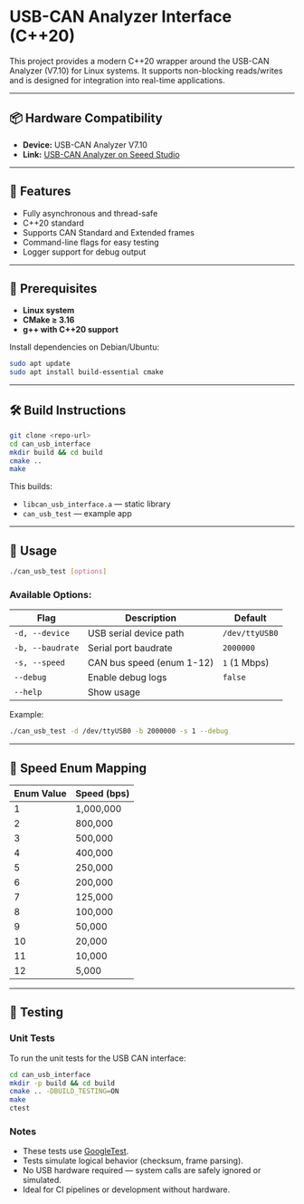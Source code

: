 # USB-CAN Analyzer Interface (C++20)

This project provides a modern C++20 wrapper around the USB-CAN Analyzer (V7.10) for Linux systems. It supports non-blocking reads/writes and is designed for integration into real-time applications.

---

## 📦 Hardware Compatibility

- **Device:** USB-CAN Analyzer V7.10
- **Link:** [USB-CAN Analyzer on Seeed Studio](https://www.seeedstudio.com/USB-CAN-Analyzer-p-2888.html)

---

## 🚀 Features

- Fully asynchronous and thread-safe
- C++20 standard
- Supports CAN Standard and Extended frames
- Command-line flags for easy testing
- Logger support for debug output

---

## 🔧 Prerequisites

- **Linux system**
- **CMake ≥ 3.16**
- **g++ with C++20 support**

Install dependencies on Debian/Ubuntu:
```bash
sudo apt update
sudo apt install build-essential cmake
```

---

## 🛠 Build Instructions

```bash
git clone <repo-url>
cd can_usb_interface
mkdir build && cd build
cmake ..
make
```

This builds:
- `libcan_usb_interface.a` — static library
- `can_usb_test` — example app

---

## 🧪 Usage

```bash
./can_usb_test [options]
```

### Available Options:

| Flag          | Description                        | Default           |
|---------------|------------------------------------|-------------------|
| `-d, --device`| USB serial device path             | `/dev/ttyUSB0`    |
| `-b, --baudrate` | Serial port baudrate           | `2000000`         |
| `-s, --speed` | CAN bus speed (enum 1-12)          | `1` (1 Mbps)      |
| `--debug`     | Enable debug logs                 | `false`           |
| `--help`      | Show usage                        |                   |

Example:
```bash
./can_usb_test -d /dev/ttyUSB0 -b 2000000 -s 1 --debug
```

---

## 🧰 Speed Enum Mapping

| Enum Value | Speed (bps) |
|------------|-------------|
| 1          | 1,000,000    |
| 2          | 800,000      |
| 3          | 500,000      |
| 4          | 400,000      |
| 5          | 250,000      |
| 6          | 200,000      |
| 7          | 125,000      |
| 8          | 100,000      |
| 9          | 50,000       |
| 10         | 20,000       |
| 11         | 10,000       |
| 12         | 5,000        |

---

## 🧪 Testing

### Unit Tests

To run the unit tests for the USB CAN interface:

```bash
cd can_usb_interface
mkdir -p build && cd build
cmake .. -DBUILD_TESTING=ON
make
ctest
```

### Notes

- These tests use [GoogleTest](https://github.com/google/googletest).
- Tests simulate logical behavior (checksum, frame parsing).
- No USB hardware required — system calls are safely ignored or simulated.
- Ideal for CI pipelines or development without hardware.

